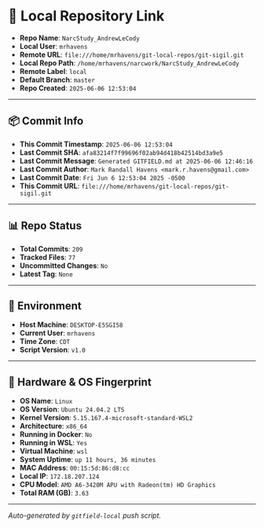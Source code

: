 # 🔗 Local Repository Link

- **Repo Name**: `NarcStudy_AndrewLeCody`
- **Local User**: `mrhavens`
- **Remote URL**: `file:///home/mrhavens/git-local-repos/git-sigil.git`
- **Local Repo Path**: `/home/mrhavens/narcwork/NarcStudy_AndrewLeCody`
- **Remote Label**: `local`
- **Default Branch**: `master`
- **Repo Created**: `2025-06-06 12:53:04`

---

## 📦 Commit Info

- **This Commit Timestamp**: `2025-06-06 12:53:04`
- **Last Commit SHA**: `afa83214f7f99696f02ab94d418b42514bd3a9e5`
- **Last Commit Message**: `Generated GITFIELD.md at 2025-06-06 12:46:16`
- **Last Commit Author**: `Mark Randall Havens <mark.r.havens@gmail.com>`
- **Last Commit Date**: `Fri Jun 6 12:53:04 2025 -0500`
- **This Commit URL**: `file:///home/mrhavens/git-local-repos/git-sigil.git`

---

## 📊 Repo Status

- **Total Commits**: `209`
- **Tracked Files**: `77`
- **Uncommitted Changes**: `No`
- **Latest Tag**: `None`

---

## 🧭 Environment

- **Host Machine**: `DESKTOP-E5SGI58`
- **Current User**: `mrhavens`
- **Time Zone**: `CDT`
- **Script Version**: `v1.0`

---

## 🧬 Hardware & OS Fingerprint

- **OS Name**: `Linux`
- **OS Version**: `Ubuntu 24.04.2 LTS`
- **Kernel Version**: `5.15.167.4-microsoft-standard-WSL2`
- **Architecture**: `x86_64`
- **Running in Docker**: `No`
- **Running in WSL**: `Yes`
- **Virtual Machine**: `wsl`
- **System Uptime**: `up 11 hours, 36 minutes`
- **MAC Address**: `00:15:5d:86:d8:cc`
- **Local IP**: `172.18.207.124`
- **CPU Model**: `AMD A6-3420M APU with Radeon(tm) HD Graphics`
- **Total RAM (GB)**: `3.63`

---

_Auto-generated by `gitfield-local` push script._
